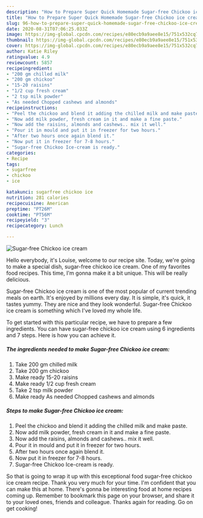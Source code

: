 ```yaml
---
description: "How to Prepare Super Quick Homemade Sugar-free Chickoo ice cream"
title: "How to Prepare Super Quick Homemade Sugar-free Chickoo ice cream"
slug: 96-how-to-prepare-super-quick-homemade-sugar-free-chickoo-ice-cream
date: 2020-08-31T07:06:25.033Z
image: https://img-global.cpcdn.com/recipes/e80ecb9a9aee8e15/751x532cq70/sugar-free-chickoo-ice-cream-recipe-main-photo.jpg
thumbnail: https://img-global.cpcdn.com/recipes/e80ecb9a9aee8e15/751x532cq70/sugar-free-chickoo-ice-cream-recipe-main-photo.jpg
cover: https://img-global.cpcdn.com/recipes/e80ecb9a9aee8e15/751x532cq70/sugar-free-chickoo-ice-cream-recipe-main-photo.jpg
author: Katie Riley
ratingvalue: 4.9
reviewcount: 5857
recipeingredient:
- "200 gm chilled milk"
- "200 gm chickoo"
- "15-20 raisins"
- "1/2 cup fresh cream"
- "2 tsp milk powder"
- "As needed Chopped cashews and almonds"
recipeinstructions:
- "Peel the chickoo and blend it adding the chilled milk and make paste."
- "Now add milk powder, fresh cream in it and make a fine paste."
- "Now add the raisins, almonds and cashews.. mix it well."
- "Pour it in mould and put it in freezer for two hours."
- "After two hours once again blend it."
- "Now put it in freezer for 7-8 hours."
- "Sugar-free Chickoo Ice-cream is ready."
categories:
- Recipe
tags:
- sugarfree
- chickoo
- ice

katakunci: sugarfree chickoo ice 
nutrition: 281 calories
recipecuisine: American
preptime: "PT26M"
cooktime: "PT56M"
recipeyield: "3"
recipecategory: Lunch

---
```



![Sugar-free Chickoo ice cream](https://img-global.cpcdn.com/recipes/e80ecb9a9aee8e15/751x532cq70/sugar-free-chickoo-ice-cream-recipe-main-photo.jpg)

Hello everybody, it's Louise, welcome to our recipe site. Today, we're going to make a special dish, sugar-free chickoo ice cream. One of my favorites food recipes. This time, I'm gonna make it a bit unique. This will be really delicious.



Sugar-free Chickoo ice cream is one of the most popular of current trending meals on earth. It's enjoyed by millions every day. It is simple, it's quick, it tastes yummy. They are nice and they look wonderful. Sugar-free Chickoo ice cream is something which I've loved my whole life.


To get started with this particular recipe, we have to prepare a few ingredients. You can have sugar-free chickoo ice cream using 6 ingredients and 7 steps. Here is how you can achieve it.

<!--inarticleads1-->

##### The ingredients needed to make Sugar-free Chickoo ice cream:

1. Take 200 gm chilled milk
1. Take 200 gm chickoo
1. Make ready 15-20 raisins
1. Make ready 1/2 cup fresh cream
1. Take 2 tsp milk powder
1. Make ready As needed Chopped cashews and almonds




<!--inarticleads2-->

##### Steps to make Sugar-free Chickoo ice cream:

1. Peel the chickoo and blend it adding the chilled milk and make paste.
1. Now add milk powder, fresh cream in it and make a fine paste.
1. Now add the raisins, almonds and cashews.. mix it well.
1. Pour it in mould and put it in freezer for two hours.
1. After two hours once again blend it.
1. Now put it in freezer for 7-8 hours.
1. Sugar-free Chickoo Ice-cream is ready.




So that is going to wrap it up with this exceptional food sugar-free chickoo ice cream recipe. Thank you very much for your time. I'm confident that you can make this at home. There's gonna be interesting food at home recipes coming up. Remember to bookmark this page on your browser, and share it to your loved ones, friends and colleague. Thanks again for reading. Go on get cooking!
